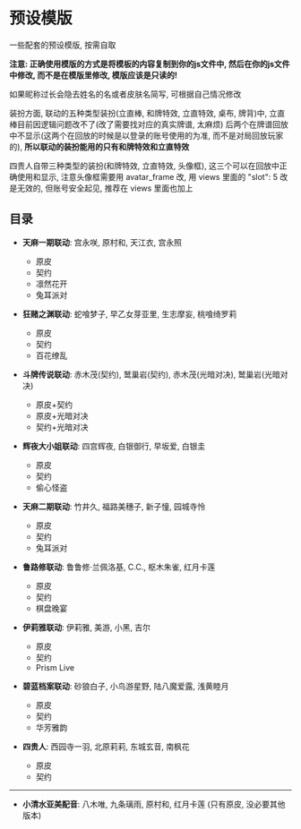 # 预设模版

一些配套的预设模版, 按需自取

**注意: 正确使用模版的方式是将模板的内容复制到你的js文件中, 然后在你的js文件中修改, 而不是在模版里修改, 模版应该是只读的!**

如果昵称过长会隐去姓名的名或者皮肤名简写, 可根据自己情况修改

装扮方面, 联动的五种类型装扮(立直棒, 和牌特效, 立直特效, 桌布, 牌背)中, 立直棒目前因逻辑问题改不了(改了需要找对应的真实牌谱, 太麻烦)
后两个在牌谱回放中不显示(这两个在回放的时候是以登录的账号使用的为准, 而不是对局回放玩家的), **所以联动的装扮能用的只有和牌特效和立直特效**

四贵人自带三种类型的装扮(和牌特效, 立直特效, 头像框), 这三个可以在回放中正确使用和显示, 
注意头像框需要用 avatar_frame 改, 用 views 里面的 "slot": 5 改是无效的, 但账号安全起见, 推荐在 views 里面也加上

## 目录

- **天麻一期联动**: 宫永咲, 原村和, 天江衣, 宫永照
  - 原皮
  - 契约
  - 凛然花开
  - 兔耳派对

- **狂赌之渊联动**: 蛇喰梦子, 早乙女芽亚里, 生志摩妄, 桃喰绮罗莉
  - 原皮
  - 契约
  - 百花缭乱

- **斗牌传说联动**: 赤木茂(契约), 鹫巢岩(契约), 赤木茂(光暗对决), 鹫巢岩(光暗对决)
  - 原皮+契约
  - 原皮+光暗对决
  - 契约+光暗对决

- **辉夜大小姐联动**: 四宫辉夜, 白银御行, 早坂爱, 白银圭
  - 原皮
  - 契约
  - 偷心怪盗
 
- **天麻二期联动**: 竹井久, 福路美穗子, 新子憧, 园城寺怜
  - 原皮
  - 契约
  - 兔耳派对

- **鲁路修联动**: 鲁鲁修·兰佩洛基, C.C., 枢木朱雀, 红月卡莲
  - 原皮
  - 契约
  - 棋盘晚宴

- **伊莉雅联动**: 伊莉雅, 美游, 小黑, 吉尔
  - 原皮
  - 契约
  - Prism Live

- **碧蓝档案联动**: 砂狼白子, 小鸟游星野, 陆八魔爱露, 浅黄睦月
  - 原皮
  - 契约
  - 华芳雅韵

- **四贵人**: 西园寺一羽, 北原莉莉, 东城玄音, 南枫花
  - 原皮
  - 契约

---

- **小清水亚美配音**: 八木唯, 九条璃雨, 原村和, 红月卡莲 (只有原皮, 没必要其他版本)
